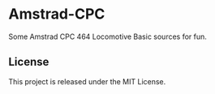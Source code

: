 # Amstrad-CPC

Some Amstrad CPC 464 Locomotive Basic sources for fun.

## License
This project is released under the MIT License.
